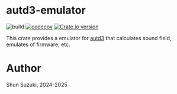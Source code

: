 # autd3-emulator

![build](https://github.com/shinolab/autd3-emulator/workflows/build/badge.svg)
[![codecov](https://codecov.io/gh/shinolab/autd3-emulator/graph/badge.svg?precision=2)](https://codecov.io/gh/shinolab/autd3-emulator)
[![Crate.io version](https://img.shields.io/crates/v/autd3-emulator)](https://crates.io/crates/autd3-emulator)

This crate provides a emulator for [autd3](https://github.com/shinolab/autd3) that calculates sound field, emulates of firmware, etc.

# Author

Shun Suzuki, 2024-2025
